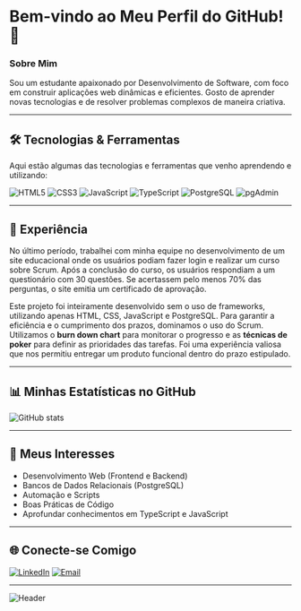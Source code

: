 # Bem-vindo ao Meu Perfil do GitHub! 👋

### Sobre Mim
Sou um estudante apaixonado por Desenvolvimento de Software, com foco em construir aplicações web dinâmicas e eficientes. Gosto de aprender novas tecnologias e de resolver problemas complexos de maneira criativa.

---

## 🛠️ Tecnologias & Ferramentas
Aqui estão algumas das tecnologias e ferramentas que venho aprendendo e utilizando:

![HTML5](https://img.shields.io/badge/HTML5-E34F26?style=for-the-badge&logo=html5&logoColor=white)
![CSS3](https://img.shields.io/badge/CSS3-1572B6?style=for-the-badge&logo=css3&logoColor=white)
![JavaScript](https://img.shields.io/badge/JavaScript-F7DF1E?style=for-the-badge&logo=javascript&logoColor=black)
![TypeScript](https://img.shields.io/badge/TypeScript-3178C6?style=for-the-badge&logo=typescript&logoColor=white)
![PostgreSQL](https://img.shields.io/badge/PostgreSQL-336791?style=for-the-badge&logo=postgresql&logoColor=white)
![pgAdmin](https://img.shields.io/badge/pgAdmin-008bb9?style=for-the-badge&logo=postgresql&logoColor=white)

---

## 💼 Experiência

No último período, trabalhei com minha equipe no desenvolvimento de um site educacional onde os usuários podiam fazer login e realizar um curso sobre Scrum. Após a conclusão do curso, os usuários respondiam a um questionário com 30 questões. Se acertassem pelo menos 70% das perguntas, o site emitia um certificado de aprovação.

Este projeto foi inteiramente desenvolvido sem o uso de frameworks, utilizando apenas HTML, CSS, JavaScript e PostgreSQL. Para garantir a eficiência e o cumprimento dos prazos, dominamos o uso do Scrum. Utilizamos o **burn down chart** para monitorar o progresso e as **técnicas de poker** para definir as prioridades das tarefas. Foi uma experiência valiosa que nos permitiu entregar um produto funcional dentro do prazo estipulado.

---

## 📊 Minhas Estatísticas no GitHub
![GitHub stats](https://github-readme-stats.vercel.app/api?username=seuusuario&show_icons=true&theme=radical&title_color=FF4500&icon_color=FF4500&text_color=ffffff&bg_color=1a1a1a)

---

## 💬 Meus Interesses
- Desenvolvimento Web (Frontend e Backend)
- Bancos de Dados Relacionais (PostgreSQL)
- Automação e Scripts
- Boas Práticas de Código
- Aprofundar conhecimentos em TypeScript e JavaScript

---

## 🌐 Conecte-se Comigo
[![LinkedIn](https://img.shields.io/badge/LinkedIn-0077B5?style=for-the-badge&logo=linkedin&logoColor=white)](https://www.linkedin.com/in/seuusuario)
[![Email](https://img.shields.io/badge/Email-EA4335?style=for-the-badge&logo=gmail&logoColor=white)](mailto:seuemail@example.com)

---

![Header](https://capsule-render.vercel.app/api?type=rect&color=FFB74D&height=50&section=header&text=Meu%20Perfil%20GitHub&fontSize=20&fontColor=FFFFFF)

